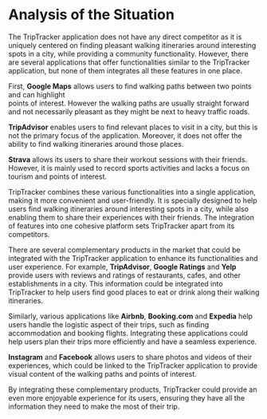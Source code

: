# Analysis of the Situation

The TripTracker application does not have any direct competitor as it is uniquely centered on 
finding pleasant walking itineraries around interesting spots in a city, while providing a community 
functionality. However, there are several applications that offer functionalities similar to the 
TripTracker application, but none of them integrates all these features in one place.

First, **Google Maps** allows users to find walking paths between two points and can highlight  
points of interest. However the walking paths are usually straight forward and not necessarily 
pleasant as they might be next to heavy traffic roads.

**TripAdvisor** enables users to find relevant places to visit in a city, but this is not the 
primary focus of the application. Moreover, it does not offer the ability to find walking itineraries
around those places.

**Strava** allows its users to share their workout sessions with their friends. However, it is 
mainly used to record sports activities and lacks a focus on tourism and points of interest.

TripTracker combines these various functionalities into a single application, making it more 
convenient and user-friendly. It is specially designed to help users find walking itineraries around 
interesting spots in a city, while also enabling them to share their experiences with their friends. 
The integration of features into one cohesive platform sets TripTracker apart from its competitors.


There are several complementary products in the market that could be integrated with the TripTracker 
application to enhance its functionalities and user experience. For example, **TripAdvisor**, 
**Google Ratings** and **Yelp** provide users with reviews and ratings of restaurants, cafes, and 
other establishments in a city. This information could be integrated into TripTracker to help users 
find good places to eat or drink along their walking itineraries.

Similarly, various applications like **Airbnb**, **Booking.com** and **Expedia** help users handle 
the logistic aspect of their trips, such as finding accommodation and booking flights. Integrating
these applications could help users plan their trips more efficiently and have a seamless experience.

**Instagram** and **Facebook** allows users to share photos and videos of their experiences, which 
could be linked to the TripTracker application to provide visual content of the walking paths and 
points of interest.

By integrating these complementary products, TripTracker could provide an even more enjoyable 
experience for its users, ensuring they have all the information they need to make the most of their 
trip.
